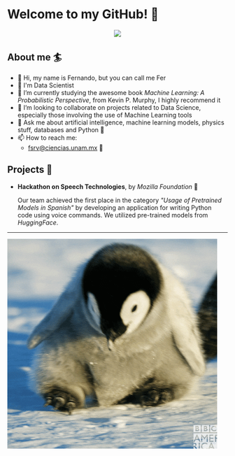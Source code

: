 # Welcome to my GitHub! 🐣

<p align="center"><img src="https://github-readme-streak-stats.herokuapp.com/?user=FSRV24&theme=rose_pine"/></p>

## About me 🏄

- 👋 Hi, my name is Fernando, but you can call me Fer
- 🎲 I'm Data Scientist
- 🌱 I’m currently studying the awesome book *Machine Learning: A Probabilistic Perspective*, from Kevin P. Murphy, I highly recommend it
- 👊 I’m looking to collaborate on projects related to Data Science, especially those involving the use of Machine Learning tools
- 💬 Ask me about artificial intelligence, machine learning models, physics stuff, databases and Python 🐍
- 📫 How to reach me:
  - fsrv@ciencias.unam.mx 📧

## Projects 🎨

- **Hackathon on Speech Technologies**, by *Mozilla Foundation* 🐆

  Our team achieved the first place in the category *"Usage of Pretrained Models in Spanish"* by developing an application for writing Python code using voice commands. We utilized pre-trained models from *HuggingFace*.

---
![Hello](giphy.gif)
